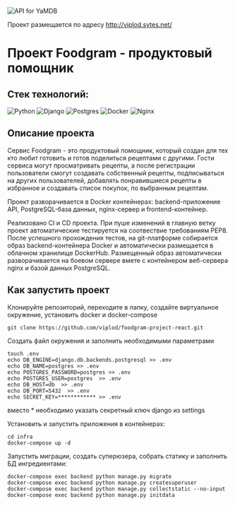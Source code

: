 ![API for YaMDB](https://github.com/viplod/foodgram-project-react/actions/workflows/foodgram_workflow.yml/badge.svg?branch=master)

Проект размещается по адресу http://viplod.sytes.net/

# Проект Foodgram - продуктовый помощник

## Cтек технологий:

![Python](https://img.shields.io/badge/python-3670A0?style=for-the-badge&logo=python&logoColor=ffdd54)
![Django](https://img.shields.io/badge/django-%23092E20.svg?style=for-the-badge&logo=django&logoColor=white)
![Postgres](https://img.shields.io/badge/postgres-%23316192.svg?style=for-the-badge&logo=postgresql&logoColor=white)
![Docker](https://img.shields.io/badge/docker-%230db7ed.svg?style=for-the-badge&logo=docker&logoColor=white)
![Nginx](https://img.shields.io/badge/nginx-%23009639.svg?style=for-the-badge&logo=nginx&logoColor=white)

## Описание проекта
Сервис Foodgram - это продуктовый помощник, который создан для тех кто любит готовить и готов поделиться рецептами с другими. Гости сервиса могут просматривать рецепты, а после регистрации пользователи смогут создавать собственный рецепты, подписываться на других пользователей, добавлять понравившиеся рецепты в избранное и создавать список покупок, по выбранным рецептам.

Проект разворачивается в Docker контейнерах: backend-приложение API, PostgreSQL-база данных, nginx-сервер и frontend-контейнер.

Реализовано CI и CD проекта. При пуше изменений в главную ветку проект автоматические тестируется на соотвествие требованиям PEP8. После успешного прохождения тестов, на git-платформе собирается образ backend-контейнера Docker и автоматически размещается в облачном хранилище DockerHub. Размещенный образ автоматически разворачивается на боевом сервере вмете с контейнером веб-сервера nginx и базой данных PostgreSQL.

## Как запустить проект

Клонируйте репозиторий, переходите в папку, создайте виртуальное окружение, установить docker и docker-compose
```
git clone https://github.com/viplod/foodgram-project-react.git
```

Создать файл окружения и заполнить необходимыми параметрами

```
touch .env
echo DB_ENGINE=django.db.backends.postgresql >> .env
echo DB_NAME=postgres >> .env
echo POSTGRES_PASSWORD=postgres >> .env
echo POSTGRES_USER=postgres  >> .env
echo DB_HOST=db  >> .env
echo DB_PORT=5432  >> .env
echo SECRET_KEY=************ >> .env
```
вместо * необходимо указать секретный ключ django из settings

Установить и запустить приложения в контейнерах:
```
cd infra
docker-compose up -d
```

Запустить миграции, создать суперюзера, собрать статику и заполнить БД ингредиентами:
```
docker-compose exec backend python manage.py migrate
docker-compose exec backend python manage.py createsuperuser
docker-compose exec backend python manage.py collectstatic --no-input 
docker-compose exec backend python manage.py initdata
```

